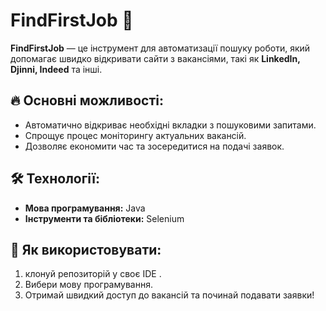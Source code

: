 # FindFirstJob 🚀

**FindFirstJob** — це інструмент для автоматизації пошуку роботи, який допомагає швидко відкривати сайти з вакансіями, такі як **LinkedIn, Djinni, Indeed** та інші. 

## 🔥 Основні можливості:
- Автоматично відкриває необхідні вкладки з пошуковими запитами.
- Спрощує процес моніторингу актуальних вакансій.
- Дозволяє економити час та зосередитися на подачі заявок.

## 🛠 Технології:
- **Мова програмування:** Java 
- **Інструменти та бібліотеки:** Selenium

## 📌 Як використовувати:
1. клонуй репозиторій у своє IDE .
2. Вибери мову програмування.
3. Отримай швидкий доступ до вакансій та починай подавати заявки!

